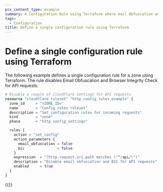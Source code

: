 ```yaml
---
pcx_content_type: example
summary: A Configuration Rule using Terraform where mail Obfuscation and Browser Integrity Check for API requests are disabled for a zone.
tags:
  - Configuration
title: Define a single configuration rule using Terraform
---
```


# Define a single configuration rule using Terraform

The following example defines a single configuration rule for a zone using Terraform. The rule disables Email Obfuscation and Browser Integrity Check for API requests.

```tf
# Disable a couple of Cloudflare settings for API requests
resource "cloudflare_ruleset" "http_config_rules_example" {
  zone_id     = "<ZONE_ID>"
  name        = "Config rules ruleset"
  description = "Set configuration rules for incoming requests"
  kind        = "zone"
  phase       = "http_config_settings"

  rules {
    action = "set_config"
    action_parameters {
      email_obfuscation = false
      bic               = false
    }
    expression  = "(http.request.uri.path matches \"^/api/\")"
    description = "Disable email obfuscation and BIC for API requests"
    enabled     = true
  }
}
```

{{<render file="_terraform-additional-resources.md">}}